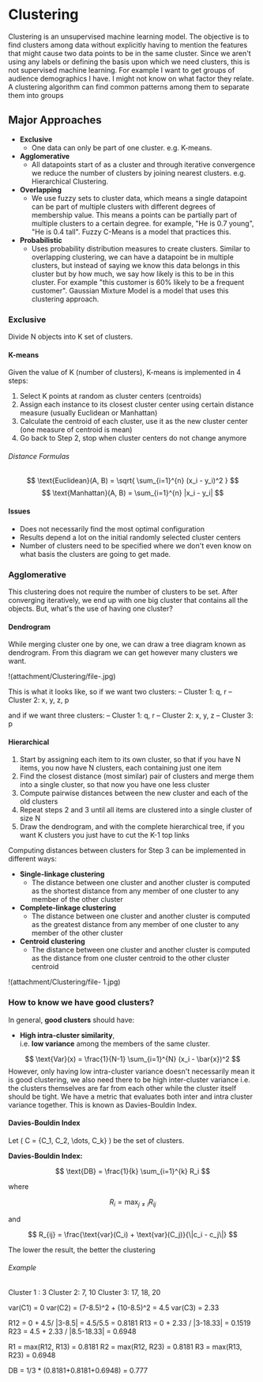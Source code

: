 # Clustering
Clustering is an unsupervised machine learning model. The objective is to find clusters among data without explicitly having to mention the features that might cause two data points to be in the same cluster. Since we aren't using any labels or defining the basis upon which we need clusters, this is not supervised machine learning. For example I want to get groups of audience demographics I have. I might not know on what factor they relate. A clustering algorithm can find common patterns among them to separate them into groups

## Major Approaches
- **Exclusive**
	- One data can only be part of one cluster. e.g. K-means.
- **Agglomerative**
	- All datapoints start of as a cluster and through iterative convergence we reduce the number of clusters by joining nearest clusters. e.g. Hierarchical Clustering.
- **Overlapping**
	- We use fuzzy sets to cluster data, which means a single datapoint can be part of multiple clusters with different degrees of membership value. This means a points can be partially part of multiple clusters to a certain degree. for example, "He is 0.7 young", "He is 0.4 tall". Fuzzy C-Means is a model that practices this.
- **Probabilistic**
	- Uses probability distribution measures to create clusters. Similar to overlapping clustering, we can have a datapoint be in multiple clusters, but instead of saying we know this data belongs in this cluster but by how much, we say how likely is this to be in this cluster. For example "this customer is 60% likely to be a frequent customer". Gaussian Mixture Model is a model that uses this clustering approach.

### Exclusive
Divide N objects into K set of clusters.
#### K-means
Given the value of K (number of clusters), K-means is implemented in 4 steps:
1. Select K points at random as cluster centers (centroids)
2. Assign each instance to its closest cluster center using certain distance measure (usually Euclidean or Manhattan)
3. Calculate the centroid of each cluster, use it as the new cluster center (one measure of centroid is mean)
4. Go back to Step 2, stop when cluster centers do not change anymore

###### Distance Formulas

$$
\text{Euclidean}(A, B) = \sqrt{ \sum_{i=1}^{n} (x_i - y_i)^2 }
$$
$$
\text{Manhattan}(A, B) = \sum_{i=1}^{n} |x_i - y_i|
$$
#### Issues
- Does not necessarily find the most optimal configuration
- Results depend a lot on the initial randomly selected cluster centers
- Number of clusters need to be specified where we don't even know on what basis the clusters are going to get made.

### Agglomerative
This clustering does not require the number of clusters to be set. After converging iteratively, we end up with one big cluster that contains all the objects. But, what's the use of having one cluster?

#### Dendrogram
While merging cluster one by one, we can draw a tree diagram known as dendrogram. From this diagram we can get however many clusters we want.

!(attachment/Clustering/file-.jpg)

This is what it looks like, so if we want two clusters:
– Cluster 1: q, r
– Cluster 2: x, y, z, p

and if we want three clusters:
– Cluster 1: q, r
– Cluster 2: x, y, z
– Cluster 3: p

#### Hierarchical 
1. Start by assigning each item to its own cluster, so that if you have N items, you now have N clusters, each containing just one item
2. Find the closest distance (most similar) pair of clusters and merge them into a single cluster, so that now you have one less cluster
3. Compute pairwise distances between the new cluster and each of the old clusters
4. Repeat steps 2 and 3 until all items are clustered into a single cluster of size N
5. Draw the dendrogram, and with the complete hierarchical tree, if you want K clusters you just have to cut the K-1 top links

Computing distances between clusters for Step 3 can be implemented in different ways:
-  **Single-linkage clustering**
	-  The distance between one cluster and another cluster is computed as the shortest distance from any member of one cluster to any member of the other cluster
-  **Complete-linkage clustering**
	-  The distance between one cluster and another cluster is computed as the greatest distance from any member of one cluster to any member of the other cluster
-  **Centroid clustering**
	-  The distance between one cluster and another cluster is computed as the distance from one cluster centroid to the other cluster centroid

!(attachment/Clustering/file- 1.jpg)

### How to know we have good clusters?

In general, **good clusters** should have:

- **High intra-cluster similarity**,  
    i.e. **low variance** among the members of the same cluster.
  
$$
\text{Var}(x) = \frac{1}{N-1} \sum_{i=1}^{N} (x_i - \bar{x})^2
$$
However, only having low intra-cluster variance doesn't necessarily mean it is good clustering, we also need there to be high inter-cluster variance i.e. the clusters themselves are far from each other while the cluster itself should be tight. We have a metric that evaluates both inter and intra cluster variance together. This is known as Davies-Bouldin Index.

#### Davies-Bouldin Index
Let \( C = \{C_1, C_2, \dots, C_k\} \) be the set of clusters.

**Davies-Bouldin Index:**

$$
\text{DB} = \frac{1}{k} \sum_{i=1}^{k} R_i
$$

where

$$
R_i = \max_{j \ne i} R_{ij}
$$

and

$$
R_{ij} = \frac{\text{var}(C_i) + \text{var}(C_j)}{\|c_i - c_j\|}
$$

The lower the result, the better the clustering

###### Example
Cluster 1 :  3
Cluster 2:   7, 10
Cluster 3:   17, 18, 20

var(C1) = 0
var(C2) = (7-8.5)^2 + (10-8.5)^2 = 4.5
var(C3) = 2.33

R12 = 0 + 4.5/ |3-8.5| = 4.5/5.5  = 0.8181
R13 = 0 + 2.33 / |3-18.33| = 0.1519
R23 = 4.5 + 2.33 / |8.5-18.33| = 0.6948

R1 = max(R12, R13) = 0.8181
R2 = max(R12, R23) = 0.8181
R3 = max(R13, R23) = 0.6948

DB = 1/3 * (0.8181+0.8181+0.6948) = 0.777
